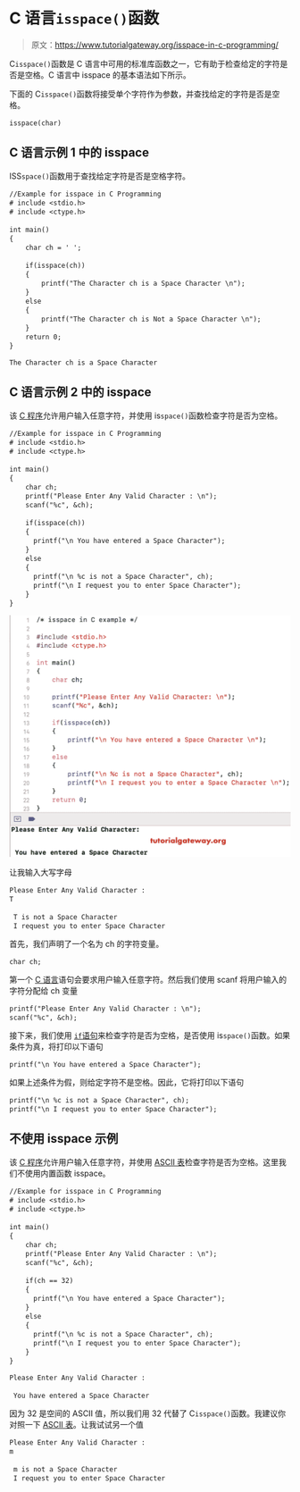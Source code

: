 # C 语言`isspace()`函数

> 原文：<https://www.tutorialgateway.org/isspace-in-c-programming/>

C`isspace()`函数是 C 语言中可用的标准库函数之一，它有助于检查给定的字符是否是空格。C 语言中 isspace 的基本语法如下所示。

下面的 C`isspace()`函数将接受单个字符作为参数，并查找给定的字符是否是空格。

```
isspace(char)
```

## C 语言示例 1 中的 isspace

ISS`space()`函数用于查找给定字符是否是空格字符。

```
//Example for isspace in C Programming
# include <stdio.h>
# include <ctype.h>

int main()
{
    char ch = ' ';

    if(isspace(ch))
    {
        printf("The Character ch is a Space Character \n");
    }
    else
    {
        printf("The Character ch is Not a Space Character \n");
    }
    return 0;
}
```

```
The Character ch is a Space Character 
```

## C 语言示例 2 中的 isspace

该 [C 程序](https://www.tutorialgateway.org/c-programming-examples/)允许用户输入任意字符，并使用 is`space()`函数检查字符是否为空格。

```
//Example for isspace in C Programming
# include <stdio.h>
# include <ctype.h>

int main()
{
    char ch;
    printf("Please Enter Any Valid Character : \n");
    scanf("%c", &ch);

    if(isspace(ch))
    {
      printf("\n You have entered a Space Character");         
    }
    else
    {
      printf("\n %c is not a Space Character", ch);
      printf("\n I request you to enter Space Character");	
    }
}

```

![isspace in C programming 2](img/0d941464390607d82ca1e5c0bd75884c.png)

让我输入大写字母

```
Please Enter Any Valid Character : 
T

 T is not a Space Character
 I request you to enter Space Character
```

首先，我们声明了一个名为 ch 的字符变量。

```
char ch;
```

第一个 [C 语言](https://www.tutorialgateway.org/c-programming/)语句会要求用户输入任意字符。然后我们使用 scanf 将用户输入的字符分配给 ch 变量

```
printf("Please Enter Any Valid Character : \n");
scanf("%c", &ch);
```

接下来，我们使用 [`if`语句](https://www.tutorialgateway.org/if-statement-in-c/)来检查字符是否为空格，是否使用 is`space()`函数。如果条件为真，将打印以下语句

```
printf("\n You have entered a Space Character");
```

如果上述条件为假，则给定字符不是空格。因此，它将打印以下语句

```
printf("\n %c is not a Space Character", ch);
printf("\n I request you to enter Space Character");
```

## 不使用 isspace 示例

该 [C 程序](https://www.tutorialgateway.org/c-programming-examples/)允许用户输入任意字符，并使用 [ASCII 表](https://www.tutorialgateway.org/ascii-table/)检查字符是否为空格。这里我们不使用内置函数 isspace。

```
//Example for isspace in C Programming
# include <stdio.h>
# include <ctype.h>

int main()
{
    char ch;
    printf("Please Enter Any Valid Character : \n");
    scanf("%c", &ch);

    if(ch == 32)
    {
      printf("\n You have entered a Space Character");         
    }
    else
    {
      printf("\n %c is not a Space Character", ch);
      printf("\n I request you to enter Space Character");	
    }
}
```

```
Please Enter Any Valid Character : 

 You have entered a Space Character
```

因为 32 是空间的 ASCII 值，所以我们用 32 代替了 C`isspace()`函数。我建议你对照一下 [ASCII 表](https://www.tutorialgateway.org/ascii-table/)。让我试试另一个值

```
Please Enter Any Valid Character : 
m

 m is not a Space Character
 I request you to enter Space Character
```